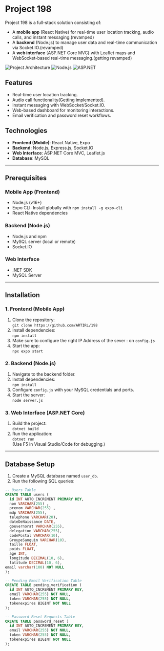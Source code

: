 # Project 198

Project 198 is a full-stack solution consisting of:
- A **mobile app** (React Native) for real-time user location tracking, audio calls, and instant messaging.(revamped)
- A **backend** (Node.js) to manage user data and real-time communication via Socket.IO.(revamped)
- A **web interface** (ASP.NET Core MVC) with Leaflet maps and WebSocket-based real-time messaging.(getting revamped)

![Project Architecture](https://img.shields.io/badge/React_Native-61DAFB?style=for-the-badge&logo=react&logoColor=white)
![Node.js](https://img.shields.io/badge/Node.js-339933?style=for-the-badge&logo=node.js&logoColor=white)
![ASP.NET](https://img.shields.io/badge/ASP.NET_Core-512BD4?style=for-the-badge&logo=.net&logoColor=white)

## Features
- Real-time user location tracking.
- Audio call functionality(Getting implemented).
- Instant messaging with WebSocket/Socket.IO.
- Web-based dashboard for monitoring interactions.
- Email verification and password reset workflows.

## Technologies
- **Frontend (Mobile)**: React Native, Expo
- **Backend**: Node.js, Express.js, Socket.IO
- **Web Interface**: ASP.NET Core MVC, Leaflet.js
- **Database**: MySQL

---

## Prerequisites

### Mobile App (Frontend)
- Node.js (v16+)
- Expo CLI: Install globally with `npm install -g expo-cli`
- React Native dependencies

### Backend (Node.js)
- Node.js and npm
- MySQL server (local or remote)
- Socket.IO

### Web Interface
- .NET SDK
- MySQL Server

---

## Installation

### 1. Frontend (Mobile App)
1. Clone the repository:  
   `git clone https://github.com/ARTIRL/198`
2. Install dependencies:  
   `npm install`
3. Make sure to configure the right IP Address of the sever : on `config.js`   
4. Start the app:  
   `npx expo start` 

### 2. Backend (Node.js)
1. Navigate to the backend folder.
2. Install dependencies:  
   `npm install`
3. Configure `config.js` with your MySQL credentials and ports.
4. Start the server:  
   `node server.js`

### 3. Web Interface (ASP.NET Core)
1. Build the project:  
   `dotnet build`
2. Run the application:  
   `dotnet run`  
   (Use F5 in Visual Studio/Code for debugging.)

---

## Database Setup

1. Create a MySQL database named `user_db`.
2. Run the following SQL queries:

```sql
-- Users Table
CREATE TABLE users (
  id INT AUTO_INCREMENT PRIMARY KEY,
  nom VARCHAR(255) ,
  prenom VARCHAR(255) ,
  mdp VARCHAR(255),
  telephone VARCHAR(20),
  dateDeNaissance DATE,
  gouvernorat VARCHAR(255),
  delegation VARCHAR(255),
  codePostal VARCHAR(10),
  GroupeSanguin VARCHAR(10),
  taille FLOAT,
  poids FLOAT,
  age INT,
  longitude DECIMAL(10, 6),
  latitude DECIMAL(10, 6),
email varchar(100) NOT NULL
);

-- Pending Email Verification Table
CREATE TABLE pending_verification (
  id INT AUTO_INCREMENT PRIMARY KEY,
  email VARCHAR(255) NOT NULL,
  token VARCHAR(255) NOT NULL,
  tokenexpires BIGINT NOT NULL
);

-- Password Reset Requests Table
CREATE TABLE password_reset (
  id INT AUTO_INCREMENT PRIMARY KEY,
  email VARCHAR(255) NOT NULL,
  token VARCHAR(255) NOT NULL,
  tokenexpires BIGINT NOT NULL
);
